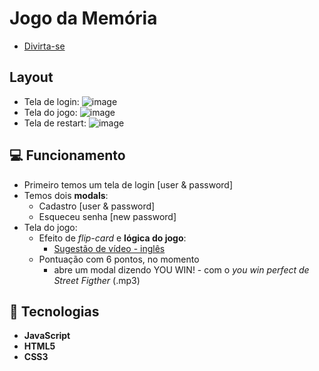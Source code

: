 # Jogo da Memória 
- [Divirta-se](https://memory-game10-r6ya4rtmp-matheus-pontes.vercel.app/)

## Layout
- Tela de login: ![image](https://user-images.githubusercontent.com/62751571/174335954-c172ea9f-7302-47cf-9516-f9165ef523bb.png)
- Tela do jogo: ![image](https://user-images.githubusercontent.com/62751571/174336028-89cc24cf-093a-48d2-84e2-5ed444829fd6.png)
- Tela de restart: ![image](https://user-images.githubusercontent.com/62751571/174336375-4989950a-820b-44d6-9140-d2b0ed7930d9.png)

## :computer: Funcionamento 
- Primeiro temos um tela de login [user & password] 
- Temos dois **modals**: 
    - Cadastro [user & password]
    - Esqueceu senha [new password]
- Tela do jogo:
    - Efeito de *flip-card* e **lógica do jogo**: 
        - [Sugestão de vídeo - inglês](https://youtu.be/ZniVgo8U7ek)
    - Pontuação com 6 pontos, no momento
        - abre um modal dizendo YOU WIN! - com o _*you win perfect de Street Figther*_ (.mp3)

## :rocket: Tecnologias
- **JavaScript** 
- **HTML5**         
- **CSS3**     